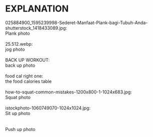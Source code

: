 <h1>EXPLANATION</h1>
025884900_1595239998-Sederet-Manfaat-Plank-bagi-Tubuh-Anda-shutterstock_1418433089.jpg:<br>
Plank photo<br><br>
25.512.webp:<br>
jog photo <br><br>
BACK UP WORKOUT:<br>
back up photo<br><br>
food cal right one:<br>
the food calories table<br><br>
how-to-squat-common-mistakes-1200x800-1-1024x683.jpg:<br>
Squat photo<br><br>
istockphoto-1060749070-1024x1024.jpg:<br>
Sit up photo<br><br>
<br>
Push up photo<br><br>
